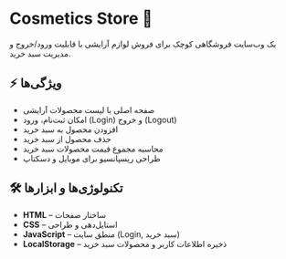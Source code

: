 <h1>Cosmetics Store 💄</h1>
<p>یک وب‌سایت فروشگاهی کوچک برای فروش لوازم آرایشی با قابلیت ورود/خروج و مدیریت سبد خرید.</p>

<h2>⚡ ویژگی‌ها</h2>
<ul>
  <li>صفحه اصلی با لیست محصولات آرایشی</li>
  <li>امکان ثبت‌نام، ورود (Login) و خروج (Logout)</li>
  <li>افزودن محصول به سبد خرید</li>
  <li>حذف محصول از سبد خرید</li>
  <li>محاسبه مجموع قیمت محصولات سبد خرید</li>
  <li>طراحی ریسپانسیو برای موبایل و دسکتاپ</li>
</ul>

<h2>🛠 تکنولوژی‌ها و ابزارها</h2>
<ul>
  <li><strong>HTML</strong> – ساختار صفحات</li>
  <li><strong>CSS</strong> – استایل‌دهی و طراحی</li>
  <li><strong>JavaScript</strong> – منطق سایت (Login, سبد خرید)</li>
  <li><strong>LocalStorage</strong> – ذخیره اطلاعات کاربر و محصولات سبد خرید</li>
</ul>

